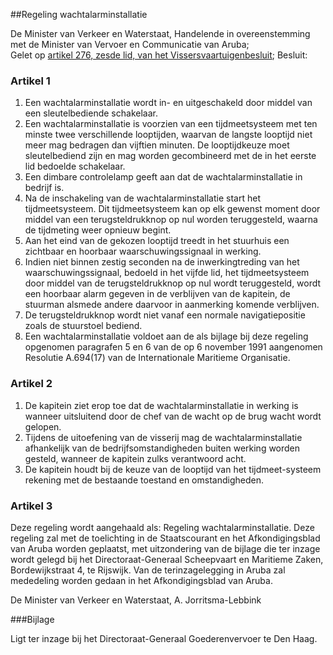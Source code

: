 <meta http-equiv='Content-Type' content='text/html; charset=utf-8' />

##Regeling wachtalarminstallatie

De Minister van Verkeer en Waterstaat, Handelende in overeenstemming met de Minister van Vervoer en Communicatie van Aruba;  
Gelet op [artikel 276, zesde lid, van het Vissersvaartuigenbesluit](../../../../KB/vissersvaartuigenbesluit/BWBR0004607/README.md);
Besluit:    

### Artikel  1  

1. Een wachtalarminstallatie wordt in- en uitgeschakeld door middel van een sleutelbediende schakelaar.
2. Een wachtalarminstallatie is voorzien van een tijdmeetsysteem met ten minste twee verschillende looptijden, waarvan de langste looptijd niet meer mag bedragen dan vijftien minuten. De looptijdkeuze moet sleutelbediend zijn en mag worden gecombineerd met de in het eerste lid bedoelde schakelaar.
3. Een dimbare controlelamp geeft aan dat de wachtalarminstallatie in bedrijf is.
4. Na de inschakeling van de wachtalarminstallatie start het tijdmeetsysteem. Dit tijdmeetsysteem kan op elk gewenst moment door middel van een terugsteldrukknop op nul worden teruggesteld, waarna de tijdmeting weer opnieuw begint.
5. Aan het eind van de gekozen looptijd treedt in het stuurhuis een zichtbaar en hoorbaar waarschuwingssignaal in werking.
6.  Indien niet binnen zestig seconden na de inwerkingtreding van het waarschuwingssignaal, bedoeld in het vijfde lid, het tijdmeetsysteem door middel van de terugsteldrukknop op nul wordt teruggesteld, wordt een hoorbaar alarm gegeven in de verblijven van de kapitein, de stuurman alsmede andere daarvoor in aanmerking komende verblijven.
7. De terugsteldrukknop wordt niet vanaf een normale navigatiepositie zoals de stuurstoel bediend. 
8. Een wachtalarminstallatie voldoet aan de als bijlage bij deze regeling opgenomen paragrafen 5 en 6 van de op 6 november 1991 aangenomen Resolutie A.694(17) van de Internationale Maritieme Organisatie.

### Artikel  2  

1. De kapitein ziet erop toe dat de wachtalarminstallatie in werking is wanneer uitsluitend door de chef van de wacht op de brug wacht wordt gelopen.
2. Tijdens de uitoefening van de visserij mag de wachtalarminstallatie afhankelijk van de bedrijfsomstandigheden buiten werking worden gesteld, wanneer de kapitein zulks verantwoord acht.
3. De kapitein houdt bij de keuze van de looptijd van het tijdmeet-systeem rekening met de bestaande toestand en omstandigheden.

### Artikel  3  

Deze regeling wordt aangehaald als: Regeling wachtalarminstallatie. 
Deze regeling zal met de toelichting in de Staatscourant en het Afkondigingsblad van Aruba worden geplaatst, met uitzondering van de bijlage die ter inzage wordt gelegd bij het Directoraat-Generaal Scheepvaart en Maritieme Zaken, Bordewijkstraat 4, te Rijswijk. Van de terinzagelegging in Aruba zal mededeling worden gedaan in het Afkondigingsblad van Aruba.  

De 
Minister van Verkeer en Waterstaat,
A. Jorritsma-Lebbink    

###Bijlage 

Ligt ter inzage bij het Directoraat-Generaal Goederenvervoer te Den Haag.
